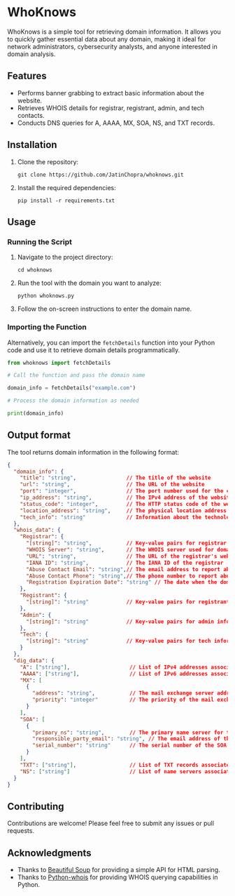 # WhoKnows

WhoKnows is a simple tool for retrieving domain information. It allows you to quickly gather essential data about any domain, making it ideal for network administrators, cybersecurity analysts, and anyone interested in domain analysis.

## Features

- Performs banner grabbing to extract basic information about the website.
- Retrieves WHOIS details for registrar, registrant, admin, and tech contacts.
- Conducts DNS queries for A, AAAA, MX, SOA, NS, and TXT records.

## Installation

1. Clone the repository:

   ```
   git clone https://github.com/JatinChopra/whoknows.git
   ```

2. Install the required dependencies:

   ```
   pip install -r requirements.txt
   ```

## Usage

### Running the Script

1. Navigate to the project directory:

   ```
   cd whoknows
   ```

2. Run the tool with the domain you want to analyze:

   ```
   python whoknows.py
   ```

3. Follow the on-screen instructions to enter the domain name.

### Importing the Function

Alternatively, you can import the `fetchDetails` function into your Python code and use it to retrieve domain details programmatically.

```python
from whoknows import fetchDetails

# Call the function and pass the domain name

domain_info = fetchDetails("example.com")

# Process the domain information as needed

print(domain_info)
```


## Output format 
The tool returns domain information in the following format:

```json
{
  "domain_info": {
    "title": "string",                // The title of the website
    "url": "string",                  // The URL of the website
    "port": "integer",                // The port number used for the connection
    "ip_address": "string",           // The IPv4 address of the website
    "status_code": "integer",         // The HTTP status code of the website
    "location_address": "string",     // The physical location address of the website (if available)
    "tech_info": "string"             // Information about the technology stack used by the website (e.g., server, framework)
  },
  "whois_data": {
    "Registrar": {
      "[string]": "string",           // Key-value pairs for registrar information
      "WHOIS Server": "string",       // The WHOIS server used for domain registration information
      "URL": "string",                // The URL of the registrar's website
      "IANA ID": "string",            // The IANA ID of the registrar
      "Abuse Contact Email": "string",// The email address to report abuse to the registrar
      "Abuse Contact Phone": "string",// The phone number to report abuse to the registrar
      "Registration Expiration Date": "string" // The date when the domain registration expires
    },
    "Registrant": {
      "[string]": "string"            // Key-value pairs for registrant information
    },
    "Admin": {
      "[string]": "string"            // Key-value pairs for admin information
    },
    "Tech": {
      "[string]": "string"            // Key-value pairs for tech information
    }
  },
  "dig_data": {
    "A": ["string"],                   // List of IPv4 addresses associated with the domain
    "AAAA": ["string"],                // List of IPv6 addresses associated with the domain
    "MX": [
      {
        "address": "string",           // The mail exchange server address
        "priority": "integer"          // The priority of the mail exchange server
      }
    ],
    "SOA": [
      {
        "primary_ns": "string",        // The primary name server for the domain
        "responsible_party_email": "string", // The email address of the responsible party
        "serial_number": "string"      // The serial number of the SOA record
      }
    ],
    "TXT": ["string"],                 // List of TXT records associated with the domain
    "NS": ["string"]                   // List of name servers associated with the domain
  }
}
```

## Contributing

Contributions are welcome! Please feel free to submit any issues or pull requests.

## Acknowledgments

- Thanks to [Beautiful Soup](https://www.crummy.com/software/BeautifulSoup/) for providing a simple API for HTML parsing.
- Thanks to [Python-whois](https://pypi.org/project/python-whois/) for providing WHOIS querying capabilities in Python.

